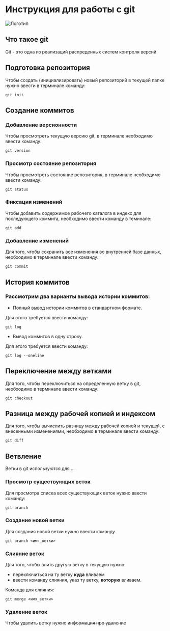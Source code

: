 # **Инструкция для работы с git**

![Логотип](git.jpg)

## Что такое git

Git - это одна из реализаций распреденных систем контроля версий

## Подготовка репозитория

Чтобы создать (инициализировать) новый репозиторий в текущей папке нужно ввести в терминале команду:

    git init

## Создание коммитов

### Добавление версионности

Чтобы просмотреть текущую версию git, в терминале необходимо ввести команду:

    git version

### Просмотр состояние репозитория

Чтобы просмотреть состояние репозитория, в терминале необходимо ввести команду:

    git status

### Фиксация изменений

Чтобы добавить содержимое рабочего каталога в индекс для последующего коммита, необходимо ввести команду в теминале:

    git add

### Добавление изменений

Для того, чтобы сохранить все изменения во внутренней базе данных, необходимо в терминале ввести команду:

    git commit

## История коммитов

### Рассмотрим два варианты вывода истории коммитов:

* Полный вывод истории коммитов в стандартном формате. 

Для этого требуется ввести команду: 

    git log

* Вывод коммитов в одну строку.

Для этого требуется ввести команду:

    git log --oneline

## Переключение между ветками

Для того, чтобы переключиться на определенную ветку в git, необходимо в терминале ввести команду:

    git checkout

## Разница между рабочей копией и индексом

Для того, чтобы вычислить разницу между рабочей копией и текущей, с внесенными изменениями, необходимо в терминале ввести команду: 

    git diff

## Ветвление 

Ветки в git используются для ...

### Просмотр существующих веток

Для просмотра списка всех существующих веток нужно ввести команду:

    git branch

### Создание новой ветки

Для создания новой ветки нужно ввести команду 

    git branch <имя_ветки>

### Слияние веток

Для того, чтобы влить другую ветку в текущую нужно:
- переключиться на ту ветку **куда** вливаем
- ввести команду слияния, указ ту ветку, **которую** вливаем.

Команда для слияния: 

    git merge <имя_ветки>

### Удаление веток

Чтобы удалить ветку нужно ~~информация про удаление~~